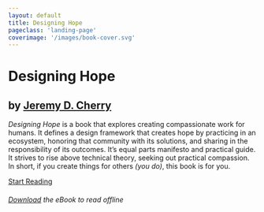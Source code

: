 ```yaml
---
layout: default
title: Designing Hope
pageclass: 'landing-page'
coverimage: '/images/book-cover.svg'
---
```


<div class="landing" markdown="1">

# Designing Hope
## by <a href="https://jeremydcherry.com" class="author-link">Jeremy D. Cherry</a>

<em>Designing Hope</em> is a book that explores creating compassionate work for humans. It defines a design framework that creates hope by practicing in an ecosystem, honoring that community with its solutions, and sharing in the responsibility of its outcomes. It’s equal parts manifesto and practical guide. It strives to rise above technical theory, seeking out practical compassion. In short, if you create things for others <em>(you do)</em>, this book is for you.

<a class="btn" href="/toc">Start Reading</a>

###### <a href="/download" class="download-link">Download</a> the eBook to read offline

</div>
